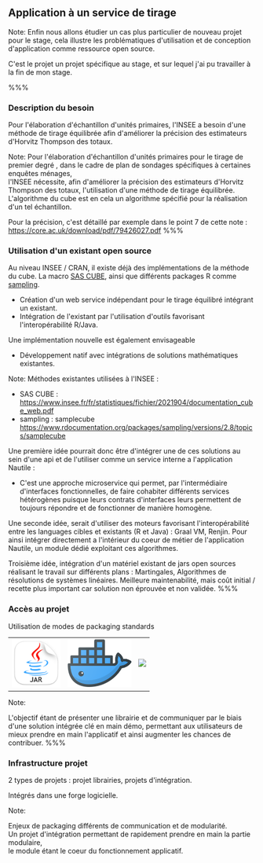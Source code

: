 <!-- .slide: data-background-image="images/cube.svg" data-background-size="600px" class="chapter" -->

## Application à un service de tirage
Note:
Enfin nous allons étudier un cas plus particulier de nouveau projet pour le stage, cela illustre les problématiques d'utilisation et de conception d'application comme ressource open source.

C'est le projet un projet spécifique au stage, et sur lequel j'ai pu travailler à la fin de mon stage.

%%%

<!-- .slide: data-background-image="images/cube.svg" data-background-size="500px" class="slide" -->

### Description du besoin

Pour l'élaboration d'échantillon d'unités primaires, 
l'INSEE a besoin d'une méthode de tirage équilibrée afin d'améliorer la précision des estimateurs d'Horvitz Thompson des totaux. 

Note:
Pour l'élaboration d'échantillon d'unités primaires pour le tirage de premier degré , dans le cadre de plan de sondages spécifiques à certaines enquêtes ménages, <br/>
l'INSEE nécessite, afin d'améliorer la précision des estimateurs d'Horvitz Thompson des totaux, l'utilisation d'une méthode de tirage équilibrée.
L'algorithme du cube est en cela un algorithme spécifié pour la réalisation d'un tel échantillon.

Pour la précision, c'est détaillé par exemple dans le point 7 de cette note : https://core.ac.uk/download/pdf/79426027.pdf
%%%

<!-- .slide: data-background-image="images/cube.svg" data-background-size="500px" class="slide" -->

### Utilisation d'un existant open source

Au niveau INSEE / CRAN, il existe déjà des implémentations de la méthode du cube. La macro <a href="https://www.insee.fr/fr/statistiques/fichier/2021904/documentation_cube_web.pdf" target="_blank">SAS CUBE</a>, ainsi que différents packages R comme <a href="https://www.rdocumentation.org/packages/sampling/versions/2.8/" target="_blank">sampling</a>.
- Création d'un web service indépendant pour le tirage équilibré intégrant un existant. <!-- .element: class="fragment" -->
- Intégration de l'existant par l'utilisation d'outils favorisant l'interopérabilité R/Java. <!-- .element: class="fragment" -->

Une implémentation nouvelle est également envisageable
- Développement natif avec intégrations de solutions mathématiques existantes. <!-- .element: class="fragment" -->

Note:
Méthodes existantes utilisées à l'INSEE : 
- SAS CUBE : https://www.insee.fr/fr/statistiques/fichier/2021904/documentation_cube_web.pdf
- sampling : samplecube https://www.rdocumentation.org/packages/sampling/versions/2.8/topics/samplecube

Une première idée pourrait donc être d'intégrer une de ces solutions au sein d'une api et de l'utiliser comme un service interne a l'application Nautile :
- C'est une approche microservice qui permet, par l'intermédiaire d'interfaces fonctionnelles, de faire cohabiter différents services hétérogènes puisque leurs contrats d'interfaces leurs permettent de toujours répondre et de fonctionner de manière homogène.

Une seconde idée, serait d'utiliser des moteurs favorisant l'interopérabilité entre les languages cibles et existants (R et Java) : Graal VM, Renjin. Pour ainsi intégrer directement a l'intérieur du coeur de métier de l'application Nautile, un module dédié exploitant ces algorithmes.

Troisième idée, intégration d'un matériel existant de jars open sources réalisant le travail sur différents plans : Martingales, Algorithmes de résolutions de systèmes linéaires. Meilleure maintenabilité, mais coût initial / recette plus important car solution non éprouvée et non validée.
%%%

<!-- .slide: data-background-image="images/cube.svg" data-background-size="500px" class="slide" -->

### Accès au projet

Utilisation de modes de packaging standards
<table>
    <tr>
      <td>
        <a href="https://docs.oracle.com/javase/8/docs/technotes/guides/jar/jarGuide.html" target="_blank">
          <img src="images/pngegg.png" style="width: 100px;" />
        </a>
      </td>
            <td>
        <a href="https://www.docker.com/" target="_blank">
          <img src="images/docker-image.png" style="width: 130px;" />
        </a>
      </td>
      <td>
        <a href="https://helm.sh/" target="_blank">
          <img src="https://helm.sh/img/helm.svg" style="width: 90px;" />
        </a>
      </td>
    </tr>
</table>

Note:

L'objectif étant de présenter une librairie et de communiquer par le biais d'une solution intégrée clé en main démo, permettant aux utilisateurs de mieux prendre en main l'applicatif et ainsi augmenter les chances de contribuer.
%%%

<!-- .slide: data-background-image="images/cube.svg" data-background-size="500px" class="slide" -->
### Infrastructure projet

2 types de projets : projet librairies, projets d'intégration. 

Intégrés dans une forge logicielle.


Note:

Enjeux de packaging différents de communication et de modularité.
<br/>
 Un projet d'intégration permettant de rapidement prendre en main la partie modulaire,
  <br/> le module étant le coeur du fonctionnement applicatif.

